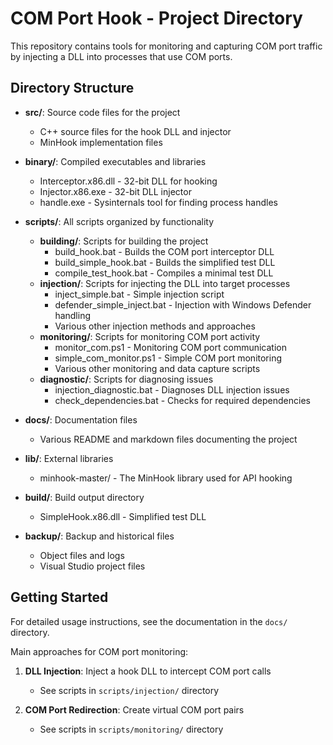 # COM Port Hook - Project Directory

This repository contains tools for monitoring and capturing COM port traffic by injecting a DLL into processes that use COM ports.

## Directory Structure

- **src/**: Source code files for the project
  - C++ source files for the hook DLL and injector
  - MinHook implementation files

- **binary/**: Compiled executables and libraries
  - Interceptor.x86.dll - 32-bit DLL for hooking
  - Injector.x86.exe - 32-bit DLL injector
  - handle.exe - Sysinternals tool for finding process handles

- **scripts/**: All scripts organized by functionality
  - **building/**: Scripts for building the project
    - build_hook.bat - Builds the COM port interceptor DLL
    - build_simple_hook.bat - Builds the simplified test DLL
    - compile_test_hook.bat - Compiles a minimal test DLL
  - **injection/**: Scripts for injecting the DLL into target processes
    - inject_simple.bat - Simple injection script
    - defender_simple_inject.bat - Injection with Windows Defender handling
    - Various other injection methods and approaches
  - **monitoring/**: Scripts for monitoring COM port activity
    - monitor_com.ps1 - Monitoring COM port communication
    - simple_com_monitor.ps1 - Simple COM port monitoring
    - Various other monitoring and data capture scripts
  - **diagnostic/**: Scripts for diagnosing issues
    - injection_diagnostic.bat - Diagnoses DLL injection issues
    - check_dependencies.bat - Checks for required dependencies

- **docs/**: Documentation files
  - Various README and markdown files documenting the project

- **lib/**: External libraries
  - minhook-master/ - The MinHook library used for API hooking

- **build/**: Build output directory
  - SimpleHook.x86.dll - Simplified test DLL

- **backup/**: Backup and historical files
  - Object files and logs
  - Visual Studio project files

## Getting Started

For detailed usage instructions, see the documentation in the `docs/` directory.

Main approaches for COM port monitoring:

1. **DLL Injection**: Inject a hook DLL to intercept COM port calls
   - See scripts in `scripts/injection/` directory
   
2. **COM Port Redirection**: Create virtual COM port pairs
   - See scripts in `scripts/monitoring/` directory 